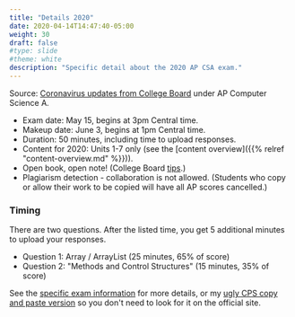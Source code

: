 ```yaml
---
title: "Details 2020"
date: 2020-04-14T14:47:40-05:00
weight: 30
draft: false
#type: slide
#theme: white
description: "Specific detail about the 2020 AP CSA exam."
---
```


Source: [Coronavirus updates from College
Board](https://apcoronavirusupdates.collegeboard.org/educators/taking-the-exams/ap-exam-schedule)
under AP Computer Science A.

* Exam date: May 15, begins at 3pm Central time.
* Makeup date: June 3, begins at 1pm Central time.
* Duration: 50 minutes, including time to upload responses.
* Content for 2020: Units 1-7 only (see the [content overview]({{% relref
  "content-overview.md" %}})).
* Open book, open note! (College Board [tips](https://apcoronavirusupdates.collegeboard.org/students/open-book-tips).)
* Plagiarism detection - collaboration is not allowed. (Students who
  copy or allow their work to be copied will have all AP scores cancelled.)


### Timing

There are two questions. After the listed time, you get 5 additional
minutes to upload your responses.

* Question 1: Array / ArrayList (25 minutes, 65% of score)
* Question 2: "Methods and Control Structures" (15 minutes, 35% of score)

See the [specific exam
information](https://apcoronavirusupdates.collegeboard.org/educators/taking-the-exams/ap-exam-schedule#cbCollapse_20)
for more details, or my [ugly CPS copy and paste
version](https://docs.google.com/document/d/1toUzoL5UW2QjjeQLOiY0Pk2mSZtDyVnMQTBxa7S5S5s/edit?usp=sharing)
so you don't need to look for it on the official site.
